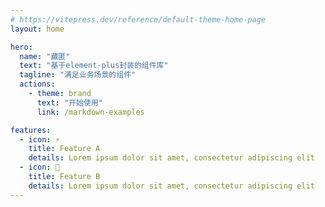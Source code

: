 ```yaml
---
# https://vitepress.dev/reference/default-theme-home-page
layout: home

hero:
  name: "藏匿"
  text: "基于element-plus封装的组件库"
  tagline: "满足业务场景的组件"
  actions:
    - theme: brand
      text: "开始使用"
      link: /markdown-examples

features:
  - icon: ⚡️
    title: Feature A
    details: Lorem ipsum dolor sit amet, consectetur adipiscing elit
  - icon: 🖖
    title: Feature B
    details: Lorem ipsum dolor sit amet, consectetur adipiscing elit
---
```

